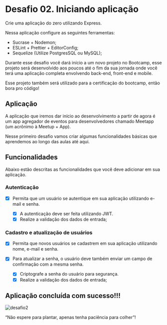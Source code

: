 # Desafio 02. Iniciando aplicação

Crie uma aplicação do zero utilizando Express.

Nessa aplicação configure as seguintes ferramentas:

- Sucrase + Nodemon;
- ESLint + Prettier + EditorConfig;
- Sequelize (Utilize PostgresSQL ou MySQL);

Durante esse desafio você dará início a um novo projeto no Bootcamp, esse projeto será desenvolvido aos poucos até o fim da sua jornada onde você terá uma aplicação completa envolvendo back-end, front-end e mobile.

Esse projeto também será utilizado para a certificação do bootcamp, então bora pro código!

## Aplicação

A aplicação que iremos dar início ao desenvolvimento a partir de agora é um app agregador de eventos para desenvolvedores chamado Meetapp (um acrônimo à Meetup + App).

Nesse primeiro desafio vamos criar algumas funcionalidades básicas que aprendemos ao longo das aulas até aqui.

## Funcionalidades

Abaixo estão descritas as funcionalidades que você deve adicionar em sua aplicação.

### Autenticação

- [x] Permita que um usuário se autentique em sua aplicação utilizando e-mail e senha.

  - [x] A autenticação deve ser feita utilizando JWT.
  - [x] Realize a validação dos dados de entrada;

### Cadastro e atualização de usuários

- [x] Permita que novos usuários se cadastrem em sua aplicação utilizando nome, e-mail e senha.

- [x] Para atualizar a senha, o usuário deve também enviar um campo de confirmação com a mesma senha.

  - [x] Criptografe a senha do usuário para segurança.
  - [x] Realize a validação dos dados de entrada;

## Aplicação concluída com sucesso!!!
![desafio2](https://user-images.githubusercontent.com/49616761/63644074-c69c7280-c6b6-11e9-904f-4848cbe81c7b.png)

“Não espere para plantar, apenas tenha paciência para colher”!
